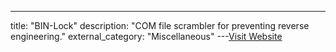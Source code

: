 ---
title: "BIN-Lock"
description: "COM file scrambler for preventing reverse engineering."
external_category: "Miscellaneous"
---[Visit Website](https://defacto2.net/f/a520164?packer=bin-lock)

